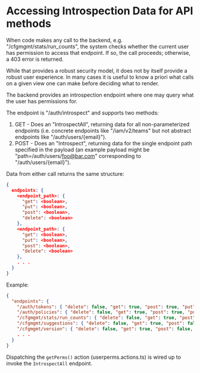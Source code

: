 # Accessing Introspection Data for API methods

When code makes any call to the backend, e.g. "/cfgmgmt/stats/run_counts", the system
checks whether the current user has permission to access that endpoint.
If so, the call proceeds; otherwise, a 403 error is returned.

While that provides a robust security model, it does not by itself provide
a robust user experience. In many cases it is useful to know a priori
what calls on a given view one can make before deciding what to render.

The backend provides an introspection endpoint where one may query
what the user has permissions for.

The endpoint is "/auth/introspect" and supports two methods:

1. GET - Does an "IntrospectAll", returning data for all non-parameterized endpoints
   (i.e. concrete endpoints like "/iam/v2/teams" but not abstract endpoints like "/auth/users/{email}").
2. POST - Does an "Introspect", returning data for the single endpoint path specified in the payload
   (an example payload might be "path=/auth/users/foo@bar.com" corresponding to "/auth/users/{email}").

Data from either call returns the same structure:

```json
{
  endpoints: {
    <endpoint_path>: {
      "get": <boolean>,
      "put": <boolean>,
      "post": <boolean>,
      "delete": <boolean>
    },
    <endpoint_path>: {
      "get": <boolean>,
      "put": <boolean>,
      "post": <boolean>,
      "delete": <boolean>
    },
    . . .
  }
}
```

Example:

```json
{
  "endpoints": {
    "/auth/tokens": { "delete": false, "get": true, "post": true, "put": false },
    "/auth/policies": { "delete": false, "get": true, "post": true, "put": false },
    "/cfgmgmt/stats/run_counts": { "delete": false, "get": true, "post": false, "put": false },
    "/cfgmgmt/suggestions": { "delete": false, "get": true, "post": false, "put": false },
    "/cfgmgmt/version": { "delete": false, "get": true, "post": false, "put": false }
    . . .
  }
}
```

Dispatching the `getPerms()` action (userperms.actions.ts) is wired up to invoke the `IntrospectAll` endpoint.
